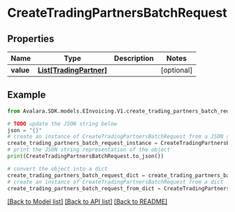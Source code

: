 # CreateTradingPartnersBatchRequest


## Properties

Name | Type | Description | Notes
------------ | ------------- | ------------- | -------------
**value** | [**List[TradingPartner]**](TradingPartner.md) |  | [optional] 

## Example

```python
from Avalara.SDK.models.EInvoicing.V1.create_trading_partners_batch_request import CreateTradingPartnersBatchRequest

# TODO update the JSON string below
json = "{}"
# create an instance of CreateTradingPartnersBatchRequest from a JSON string
create_trading_partners_batch_request_instance = CreateTradingPartnersBatchRequest.from_json(json)
# print the JSON string representation of the object
print(CreateTradingPartnersBatchRequest.to_json())

# convert the object into a dict
create_trading_partners_batch_request_dict = create_trading_partners_batch_request_instance.to_dict()
# create an instance of CreateTradingPartnersBatchRequest from a dict
create_trading_partners_batch_request_from_dict = CreateTradingPartnersBatchRequest.from_dict(create_trading_partners_batch_request_dict)
```
[[Back to Model list]](../README.md#documentation-for-models) [[Back to API list]](../README.md#documentation-for-api-endpoints) [[Back to README]](../README.md)


